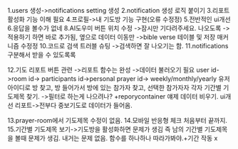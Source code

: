 1.users 생성->notifications setting 생성
2.notification 생성 로직 붙이기
3.리포트 활성화 기능 이해 필요
4.프로필->내 기도방 기능 구현(오류 수정정)
5.전반적인 ui개선
6.응답을 볼수가 없네
8.AI도우미 버튼 위치 수정
->잠시만 기다려주세요. 나오도록
->적용하기 하면 바로 추가됨, 옆으로 데이터 이동만
->bible verse 테이블 및 저장 매커니즘 수정정
10.코드로 검색 트러블 슈팅
->검색하면 잘 나오기는 함. 
11.notifications 구분해서 받을 수 있도록록

12.기도 리포트 버튼 관련
->리포트 함수는 완성
->데이터 불러오기 필요 
user id->room id-> participants id->personal prayer id-> weekly/monthly/yearly
유저 아이디로 방 찾고, 방 들어가서 방에 있는 참가자 찾고, 선택한 참가자자 각자 기간별 기도제목 찾기. 
->필터로 하는게 나으려나? 
 +reporycontainer 얘제 데이터 비우기.
 ui개선 
 리포트->전부다 중보기도로 데이터가 들어옴.

 13.prayer-room에서 기도제목 수정이 없음. 
 14.모바일 반응형 체크 처음부터 끝까지.
 15.기간별 기도제목 보기->기도방을 활성화하면 문제가 생김
 즉 남의 기간별 기도제목을 볼때 문제가 생김. 내거는 문제 없음.
 함수를 하나하나 따라가봐야.+기간 작동 x